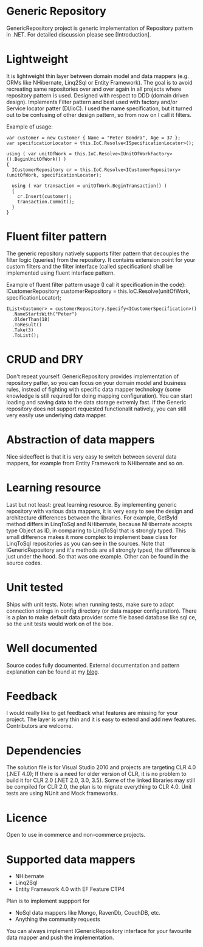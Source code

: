 # Generic Repository
GenericRepository project is generic implementation of Repository pattern in .NET.
For detailed discussion please see [Introduction].


# Lightweight
It is lightweight thin layer between domain model and data mappers (e.g. ORMs like NHibernate, Linq2Sql or Entity Framework). The goal is to avoid recreating same repositories over and over again in all projects where repository pattern is used. Designed with respect to DDD (domain driven design). Implements Filter pattern and best used with factory and/or Service locator patter (DI/IoC). I used the name specification, but it turned out to be confusing of other design pattern, so from now on I call it filters.

Example of usage:

    var customer = new Customer { Name = "Peter Bondra", Age = 37 };
    var specificationLocator = this.IoC.Resolve<ISpecificationLocator>();
    
    using ( var unitOfWork = this.IoC.Resolve<IUnitOfWorkFactory>().BeginUnitOfWork() )
    {
      ICustomerRepository cr = this.IoC.Resolve<ICustomerRepository>(unitOfWork, specificationLocator);
      
      using ( var transaction = unitOfWork.BeginTransaction() )
      {
        cr.Insert(customer);
        transaction.Commit();
      }
    }


# Fluent filter pattern
The generic repository natively supports filter pattern that decouples the filter logic (queries) from the repository. It contains extension point for your custom filters and the filter interface (called specification) shall be implemented using fluent interface pattern.

Example of fluent filter pattern usage (I call it specification in the code):
    ICustomerRepository customerRepository = 
      this.IoC.Resolve<ICustomerRepository>(unitOfWork, specificationLocator);
    
    IList<Customer> = customerRepository.Specify<ICustomerSpecification>()
      .NameStartsWith("Peter")
      .OlderThan(18)
      .ToResult()
      .Take(3)
      .ToList();


# CRUD and DRY
Don't repeat yourself. GenericRepository provides implementation of repository patter, so you can focus on your domain model and business rules, instead of fighting with specific data mapper technology (some knowledge is still required for doing mapping configuration). You can start loading and saving data to the data storage extremly fast. If the Generic repository does not support requested functionalit natively, you can still very easily use underlying data mapper.


# Abstraction of data mappers
Nice sideeffect is that it is very easy to switch between several data mappers, for example from Entity Framework to NHibernate and so on.

# Learning resource
Last but not least: great learning resource. By implementing generic repository with various data mappers, it is very easy to see the design and architecture differences between the libraries. For example, GetById method differs in LinqToSql and NHibernate, because NHibernate accepts type Object as ID, in comparing to LinqToSql that is strongly typed. This small difference makes it more complex to implement base class for LinqToSql repositories as you can see in the sources. Note that IGenericRepository and it's methods are all strongly typed, the difference is just under the hood. So that was one example. Other can be found in the source codes.


# Unit tested
Ships with unit tests.
Note: when running tests, make sure to adapt connection strings in config directory (or data mapper configuration). There is a plan to make default data provider some file based database like sql ce, so the unit tests would work on of the box.

# Well documented
Source codes fully documented.
External documentation and pattern explanation can be found at my [blog](http://besnikgeek.blogspot.com/search/label/generic%20repository).

# Feedback
I would really like to get feedback what features are missing for your project. The layer is very thin and it is easy to extend and add new features. Contributors are welcome.

# Dependencies
The solution file is for Visual Studio 2010 and projects are targeting CLR 4.0 (.NET 4.0);
If there is a need for older version of CLR, it is no problem to build it for CLR 2.0 (.NET 2.0, 3.0, 3.5). Some of the linked libraries may still be compiled for CLR 2.0, the plan is to migrate everything to CLR 4.0.
Unit tests are using NUnit and Mock frameworks.


# Licence
Open to use in commerce and non-commerce projects.

# Supported data mappers
  * NHibernate
  * Linq2Sql
  * Entity Framework 4.0 with EF Feature CTP4

Plan is to implement suppport for
  * NoSql data mappers like Mongo, RavenDb, CouchDB, etc.
  * Anything the community requests

You can always implement IGenericRepository interface for your favourite data mapper and push the implementation.

